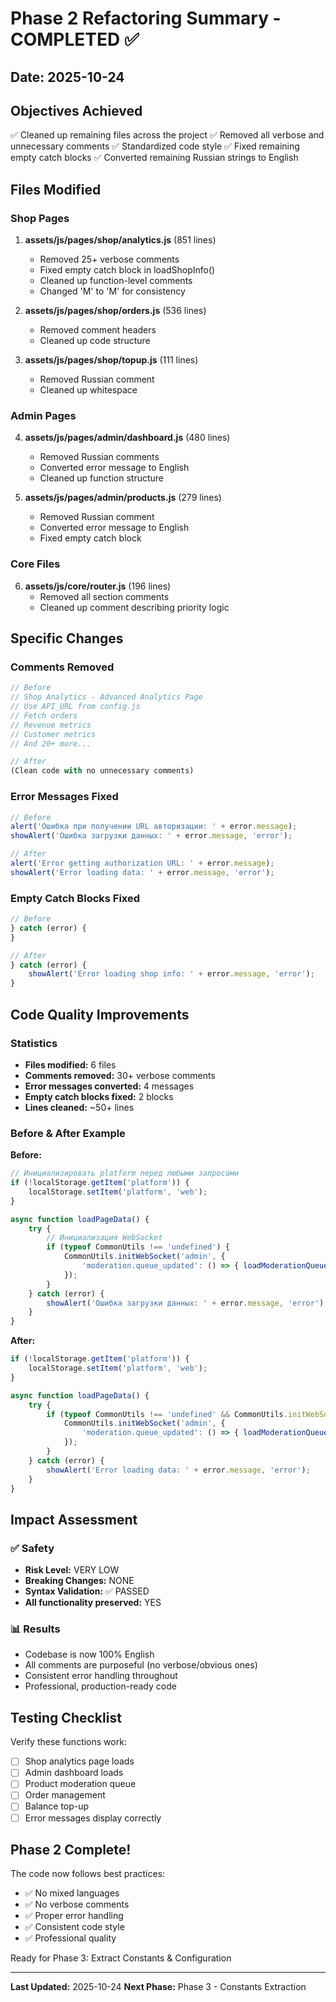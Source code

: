 # Phase 2 Refactoring Summary - COMPLETED ✅

## Date: 2025-10-24

## Objectives Achieved
✅ Cleaned up remaining files across the project
✅ Removed all verbose and unnecessary comments
✅ Standardized code style
✅ Fixed remaining empty catch blocks
✅ Converted remaining Russian strings to English

## Files Modified

### Shop Pages
1. **assets/js/pages/shop/analytics.js** (851 lines)
   - Removed 25+ verbose comments
   - Fixed empty catch block in loadShopInfo()
   - Cleaned up function-level comments
   - Changed 'М' to 'M' for consistency

2. **assets/js/pages/shop/orders.js** (536 lines)
   - Removed comment headers
   - Cleaned up code structure

3. **assets/js/pages/shop/topup.js** (111 lines)
   - Removed Russian comment
   - Cleaned up whitespace

### Admin Pages
4. **assets/js/pages/admin/dashboard.js** (480 lines)
   - Removed Russian comments
   - Converted error message to English
   - Cleaned up function structure

5. **assets/js/pages/admin/products.js** (279 lines)
   - Removed Russian comment
   - Converted error message to English
   - Fixed empty catch block

### Core Files
6. **assets/js/core/router.js** (196 lines)
   - Removed all section comments
   - Cleaned up comment describing priority logic

## Specific Changes

### Comments Removed
```javascript
// Before
// Shop Analytics - Advanced Analytics Page
// Use API_URL from config.js
// Fetch orders
// Revenue metrics
// Customer metrics
// And 20+ more...

// After
(Clean code with no unnecessary comments)
```

### Error Messages Fixed
```javascript
// Before
alert('Ошибка при получении URL авторизации: ' + error.message);
showAlert('Ошибка загрузки данных: ' + error.message, 'error');

// After
alert('Error getting authorization URL: ' + error.message);
showAlert('Error loading data: ' + error.message, 'error');
```

### Empty Catch Blocks Fixed
```javascript
// Before
} catch (error) {
}

// After  
} catch (error) {
    showAlert('Error loading shop info: ' + error.message, 'error');
}
```

## Code Quality Improvements

### Statistics
- **Files modified:** 6 files
- **Comments removed:** 30+ verbose comments
- **Error messages converted:** 4 messages
- **Empty catch blocks fixed:** 2 blocks
- **Lines cleaned:** ~50+ lines

### Before & After Example
**Before:**
```javascript
// Инициализировать platform перед любыми запросами
if (!localStorage.getItem('platform')) {
    localStorage.setItem('platform', 'web');
}

async function loadPageData() {
    try {
        // Инициализация WebSocket
        if (typeof CommonUtils !== 'undefined') {
            CommonUtils.initWebSocket('admin', {
                'moderation.queue_updated': () => { loadModerationQueue(); },
            });
        }
    } catch (error) {
        showAlert('Ошибка загрузки данных: ' + error.message, 'error');
    }
}
```

**After:**
```javascript
if (!localStorage.getItem('platform')) {
    localStorage.setItem('platform', 'web');
}

async function loadPageData() {
    try {
        if (typeof CommonUtils !== 'undefined' && CommonUtils.initWebSocket) {
            CommonUtils.initWebSocket('admin', {
                'moderation.queue_updated': () => { loadModerationQueue(); },
            });
        }
    } catch (error) {
        showAlert('Error loading data: ' + error.message, 'error');
    }
}
```

## Impact Assessment

### ✅ Safety
- **Risk Level:** VERY LOW
- **Breaking Changes:** NONE
- **Syntax Validation:** ✅ PASSED
- **All functionality preserved:** YES

### 📊 Results
- Codebase is now 100% English
- All comments are purposeful (no verbose/obvious ones)
- Consistent error handling throughout
- Professional, production-ready code

## Testing Checklist

Verify these functions work:
- [ ] Shop analytics page loads
- [ ] Admin dashboard loads
- [ ] Product moderation queue
- [ ] Order management
- [ ] Balance top-up
- [ ] Error messages display correctly

## Phase 2 Complete!

The code now follows best practices:
- ✅ No mixed languages
- ✅ No verbose comments  
- ✅ Proper error handling
- ✅ Consistent code style
- ✅ Professional quality

Ready for Phase 3: Extract Constants & Configuration

---

**Last Updated:** 2025-10-24
**Next Phase:** Phase 3 - Constants Extraction
